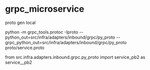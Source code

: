 # grpc_microservice


proto gen local

python -m grpc_tools.protoc -Iproto --python_out=src/infra/adapters/inbound/grpc/py_proto --grpc_python_out=src/infra/adapters/inbound/grpc/py_proto proto/service.proto

from src.infra.adapters.inbound.grpc.py_proto import service_pb2 as service__pb2
